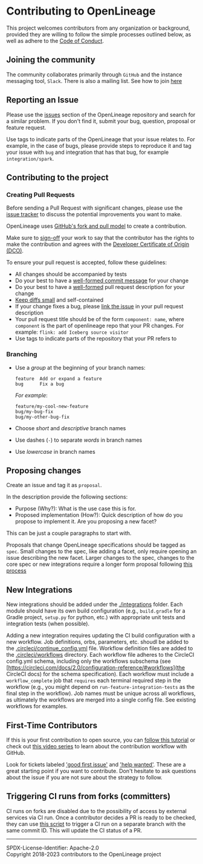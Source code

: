 # Contributing to OpenLineage

This project welcomes contributors from any organization or background, provided they are
willing to follow the simple processes outlined below, as well as adhere to the 
[Code of Conduct](CODE_OF_CONDUCT.md).

## Joining the community

The community collaborates primarily through  `GitHub` and the instance messaging tool, `Slack`.
There is also a mailing list.
See how to join [here](https://github.com/OpenLineage/OpenLineage#community)

## Reporting an Issue

Please use the [issues][issues] section of the OpenLineage repository and search for a similar problem. If you don't find it, submit your bug, question, proposal or feature request.

Use tags to indicate parts of the OpenLineage that your issue relates to.
For example, in the case of bugs, please provide steps to reproduce it and tag your issue with `bug` and integration that has that bug, for example `integration/spark`.


## Contributing to the project

### Creating Pull Requests
Before sending a Pull Request with significant changes, please use the [issue tracker][issues] to discuss the potential improvements you want to make.

OpenLineage uses [GitHub's fork and pull model](https://help.github.com/articles/about-collaborative-development-models/)
to create a contribution.

Make sure to [sign-off](https://github.com/OpenLineage/OpenLineage/blob/main/why-the-dco.md) your work to say that the contributor has the rights to make the contribution and
agrees with the [Developer Certificate of Origin (DCO)](why-the-dco.md).

To ensure your pull request is accepted, follow these guidelines:

* All changes should be accompanied by tests
* Do your best to have a [well-formed commit message](https://tbaggery.com/2008/04/19/a-note-about-git-commit-messages.html) for your change
* Do your best to have a [well-formed](https://frontside.com/blog/2020-7-reasons-for-good-pull-request-descriptions) pull request description for your change
* [Keep diffs small](https://kurtisnusbaum.medium.com/stacked-diffs-keeping-phabricator-diffs-small-d9964f4dcfa6) and self-contained
* If your change fixes a bug, please [link the issue](https://help.github.com/articles/closing-issues-using-keywords) in your pull request description
* Your pull request title should be of the form `component: name`, where `component` is the part of openlineage repo that your PR changes. For example: `flink: add Iceberg source visitor`
* Use tags to indicate parts of the repository that your PR refers to

### Branching

* Use a _group_ at the beginning of your branch names:

  ```
  feature  Add or expand a feature
  bug      Fix a bug
  ```

  _For example_:

  ```
  feature/my-cool-new-feature
  bug/my-bug-fix
  bug/my-other-bug-fix
  ```

* Choose _short_ and _descriptive_ branch names
* Use dashes (`-`) to separate _words_ in branch names
* Use _lowercase_ in branch names

## Proposing changes

Create an issue and tag it as `proposal`.

In the description provide the following sections:
 - Purpose (Why?): What is the use case this is for. 
 - Proposed implementation (How?): Quick description of how do you propose to implement it. Are you proposing a new facet?

This can be just a couple paragraphs to start with.

Proposals that change OpenLineage specifications should be tagged as `spec`.
Small changes to the spec, like adding a facet, only require opening an issue describing the new facet.
Larger changes to the spec, changes to the core spec or new integrations require a longer form proposal following [this process](https://github.com/OpenLineage/OpenLineage/blob/main/proposals/336/PROPOSALS.md)

## New Integrations
New integrations should be added under the [./integrations](/integrations) folder. Each module
should have its own build configuration (e.g., `build.gradle` for a Gradle project, `setup.py` for 
python, etc.) with appropriate unit tests and integration tests (when possible).

Adding a new integration requires updating the CI build configuration with a new workflow. Job
definitions, orbs, parameters, etc. shoudl be added to the
[.circleci/continue_config.yml](`continue_config.yml`) file. Workflow definition files are added to
the [.circleci/workflows](.circleci/workflows) directory. Each workflow file adheres to the CircleCI
config.yml schema, including only the workflows subschema (see
[https://circleci.com/docs/2.0/configuration-reference/#workflows](the CircleCI docs) for the schema
specification). Each workflow must include a `workflow_complete` job that `requires` each terminal
required step in the workflow (e.g., you might depend on `run-feature-integration-tests` as the
final step in the workflow). Job names must be unique across all workflows, as ultimately the
workflows are merged into a single config file. See existing workflows for examples.

## First-Time Contributors

If this is your first contribution to open source, you can [follow this tutorial][contributiontutorial] or check out [this video series][contributionvideos] to learn about the contribution workflow with GitHub.

Look for tickets labeled ['good first issue'][goodfirstissues] and ['help wanted'][helpwantedissues]. These are a great starting point if you want to contribute. Don't hesitate to ask questions about the issue if you are not sure about the strategy to follow.


[issues]: https://github.com/OpenLineage/OpenLineage/issues
[contributiontutorial]: https://github.com/firstcontributions/first-contributions#first-contributions
[contributionvideos]: https://egghead.io/courses/how-to-contribute-to-an-open-source-project-on-github
[goodfirstissues]: https://github.com/OpenLineage/OpenLineage/labels/good%20first%20issue
[helpwantedissues]: https://github.com/OpenLineage/OpenLineage/labels/help%20wanted

## Triggering CI runs from forks (committers)

CI runs on forks are disabled due to the possibility of access by external services via CI run. 
Once a contributor decides a PR is ready to be checked, they can use [this script](https://github.com/jklukas/git-push-fork-to-upstream-branch)
to trigger a CI run on a separate branch with the same commit ID. This will update the CI status of a PR.

----
SPDX-License-Identifier: Apache-2.0\
Copyright 2018-2023 contributors to the OpenLineage project
